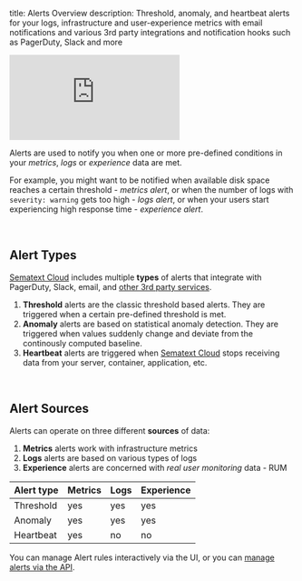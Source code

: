 title: Alerts Overview
description: Threshold, anomaly, and heartbeat alerts for your logs, infrastructure and user-experience metrics with email notifications and various 3rd party integrations and notification hooks such as PagerDuty, Slack and more

<div class="video_container">
<iframe src="https://www.youtube.com/embed/ik_L7Qk_Aug" 
frameborder="0" allow="autoplay; encrypted-media" 
allowfullscreen class="video"></iframe>
</div>

Alerts are used to notify you when one or more pre-defined conditions in your *metrics*, *logs* or *experience* data are met.  

For example, you might want to be notified when available disk space reaches a certain threshold - *metrics alert*, or when the number of logs with `severity: warning` gets too high - *logs alert*, or when your users start experiencing high response time - *experience alert*.

<!--iframe width="800" height="450" src="https://www.youtube.com/embed/WE9xAUud28o?rel=0" frameborder="0" allow="autoplay; encrypted-media" allowfullscreen></iframe-->

<br/>

## Alert Types
[Sematext Cloud](https://sematext.com/cloud) includes multiple **types** of alerts that integrate with PagerDuty, Slack, email, and [other 3rd party services](alert-notifications).  

1. **Threshold** alerts are the classic threshold based alerts. They are triggered when a certain pre-defined threshold is met.
1. **Anomaly** alerts are based on statistical anomaly detection. They are triggered when values suddenly change and deviate from the continously computed baseline.
1. **Heartbeat** alerts are triggered when [Sematext Cloud](https://sematext.com/cloud) stops receiving data from your server, container, application, etc.  

<br/>

## Alert Sources
Alerts can operate on three different **sources** of data:  

1. **Metrics** alerts work with infrastructure metrics
1. **Logs** alerts are based on various types of logs
1. **Experience** alerts are concerned with *real user monitoring* data - RUM

Alert type | Metrics | Logs | Experience
--- | --- | --- | ---
Threshold | yes | yes | yes
Anomaly | yes | yes | yes
Heartbeat | yes | no | no

You can manage Alert rules interactively via the UI, or you can [manage alerts via the API](../api).
